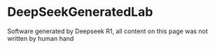 # DeepSeekGeneratedLab
Software generated by Deepseek R1, all content on this page was not written by human hand
